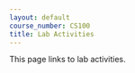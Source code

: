 ```yaml
---
layout: default
course_number: CS100
title: Lab Activities
---
```


This page links to lab activities.


<!--
> Lab Activity                                                                           |     Date    |
> -------------------------------------------------------------------------------------- | ----------- |
> [Lab Activity 1: Square Strategy](CPADS_Lab1.pdf)                                      | **Sept 16** |
> [Lab Activity 2: Square Implementation](CPADS_Lab2.pdf)                                | **Sept 21** |
> [Lab Activity 3: Loop Exercises](CPADS_Lab3.pdf)                                       | **Sept 30** |
> [Lab Activity 4: Pyramid Strategy](CPADS_Lab4.pdf)                                     | **Oct 3**   |
> [Lab Activity 5: Loops and Functions](CPADS_Lab5.pdf) <br> [Lab 5 - LoopsAndFunctions Python File](LoopsAndFunctions.py) <br> [Lab 5 Solutions - LoopsAndFunctions Python File](CPADS_Lab05_LoopsAndFunctions_solutions.py)                                        | **Oct 10**  |
> [Exam 1 Review](CPADS_Exam1_Review.pdf) <br> [Exam 1 Review Solutions](CPADS_Exam1_Review_Solutions.pdf) | **Oct 19**  |
> [Lab Activity 6: Decisions](CPADS_Lab6.pdf)  | **Oct 28**  |
> [Lab Activity 7: A Special Halloween Treat](CPADS_Lab7.pdf)  | **Nov 2**  |
> [Lab Activity 8: Testing the Witch Scene](CPADS_Lab8.pdf) <br> [Witch Scene Test Template Python File](MontyPythonWitchScene_testTemplate.py)  | **Nov 14**  |
-->